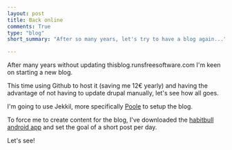```yaml
---
layout: post
title: Back online
comments: True
type: "blog"
short_summary: "After so many years, let's try to have a blog again..."

---
```


After many years without updating thisblog.runsfreesoftware.com I'm keen on starting a new blog.

This time using Github to host it (saving me 12€ yearly) and having the advantage of not having to update drupal manually, let's see how all goes.

I'm going to use Jekkil, more specifically [Poole](http://getpoole.com) to setup the blog.

To force me to create content for the blog, I've downloaded the [habitbull android app](https://play.google.com/store/apps/details?id=com.oristats.habitbull&hl=en) and set the goal of a short post per day.

Let's see!
